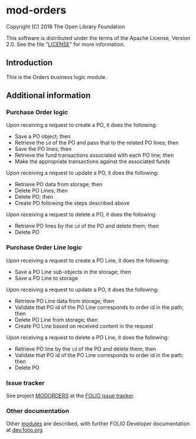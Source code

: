# mod-orders

Copyright (C) 2018 The Open Library Foundation

This software is distributed under the terms of the Apache License,
Version 2.0. See the file "[LICENSE](LICENSE)" for more information.

## Introduction

This is the Orders business logic module.

## Additional information

### Purchase Order logic 
Upon receiving a request to create a PO, it does the following:
* Save a PO object; then 
* Retrieve the `id` of the PO and pass that to the related PO lines; then
* Save the PO lines; then
* Retrieve the fund transactions associated with each PO line; then
* Make the appropriate transactions against the associated funds

Upon receiving a request to update a PO, it does the following:
* Retrieve PO data from storage; then
* Delete PO Lines; then
* Delete PO; then
* Create PO following the steps described above

Upon receiving a request to delete a PO, it does the following:
* Retrieve PO lines by the `id` of the PO and delete them; then
* Delete PO

### Purchase Order Line logic
Upon receiving a request to create a PO Line, it does the following:
* Save a PO Line sub-objects in the storage; then 
* Save a PO Line to storage

Upon receiving a request to update a PO, it does the following:
* Retrieve PO Line data from storage; then
* Validate that PO id of the PO Line corresponds to order id in the path; then
* Delete PO Line from storage; then
* Create PO Line based on received content in the request

Upon receiving a request to delete a PO Line, it does the following:
* Retrieve PO line by the `id` of the PO and delete them; then
* Validate that PO id of the PO Line corresponds to order id in the path; then
* Delete PO

### Issue tracker

See project [MODORDERS](https://issues.folio.org/browse/MODORDERS)
at the [FOLIO issue tracker](https://dev.folio.org/guidelines/issue-tracker).

### Other documentation

Other [modules](https://dev.folio.org/source-code/#server-side) are described,
with further FOLIO Developer documentation at
[dev.folio.org](https://dev.folio.org/)
